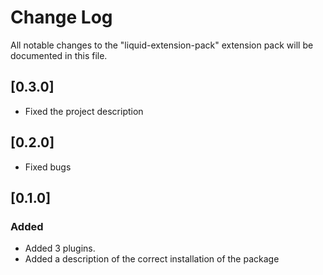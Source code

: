 # Change Log

All notable changes to the "liquid-extension-pack" extension pack will be documented in this file.
## [0.3.0]
- Fixed the project description
## [0.2.0]
- Fixed bugs
## [0.1.0]
### Added
- Added 3 plugins.
- Added a description of the correct installation of the package
